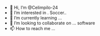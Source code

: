 - 👋 Hi, I’m @Celimpilo-24
- 👀 I’m interested in . Soccer..
- 🌱 I’m currently learning ...
- 💞️ I’m looking to collaborate on ... software 
- 📫 How to reach me ... 

<!---
Celimpilo-24/Celimpilo-24 is a ✨ special ✨ repository because its `README.md` (this file) appears on your GitHub profile.
You can click the Preview link to take a look at your changes.
--->
